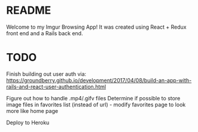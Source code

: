 # README
Welcome to my Imgur Browsing App! It was created using React + Redux front end and a Rails back end.

# TODO
Finish building out user auth via:
https://groundberry.github.io/development/2017/04/08/build-an-app-with-rails-and-react-user-authentication.html

Figure out how to handle .mp4/.gifv files
Determine if possible to store image files in favorites list (instead of url)
    - modify favorites page to look more like home page

Deploy to Heroku
